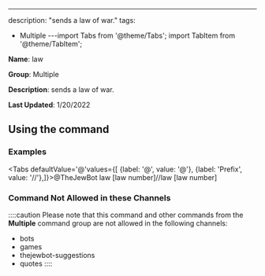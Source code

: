 ---
description: "sends a law of war."
tags:
  - Multiple
---import Tabs from '@theme/Tabs';
import TabItem from '@theme/TabItem';

**Name**: law

**Group**: Multiple

**Description**: sends a law of war.

**Last Updated**: 1/20/2022

## Using the command

### Examples
<Tabs defaultValue='@'values={[ {label: '@', value: '@'}, {label: 'Prefix', value: '//'},]}><TabItem value='@'>@TheJewBot law [law number]</TabItem><TabItem value='//'>//law [law number]</TabItem></Tabs>

### Command Not Allowed in these Channels
::::caution Please note that this command and other commands from the **Multiple** command group are not allowed in the following channels:
- bots
- games
- thejewbot-suggestions
- quotes
::::